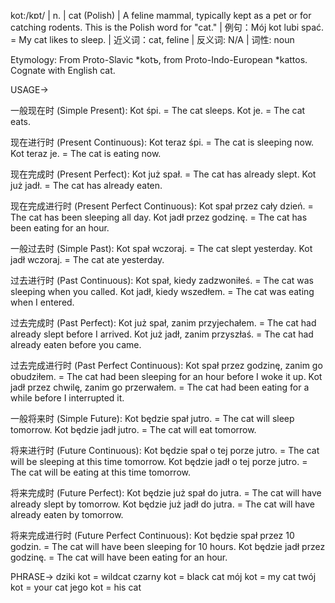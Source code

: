 kot:/kɒt/ | n. | cat (Polish) | A feline mammal, typically kept as a pet or for catching rodents. This is the Polish word for "cat." |  例句：Mój kot lubi spać. = My cat likes to sleep. | 近义词：cat, feline | 反义词: N/A | 词性: noun

Etymology: From Proto-Slavic *kotъ, from Proto-Indo-European *kattos. Cognate with English cat.

USAGE->

一般现在时 (Simple Present):
Kot śpi. = The cat sleeps.
Kot je. = The cat eats.


现在进行时 (Present Continuous):
Kot teraz śpi. = The cat is sleeping now.
Kot teraz je. = The cat is eating now.


现在完成时 (Present Perfect):
Kot już spał. = The cat has already slept.
Kot już jadł. = The cat has already eaten.


现在完成进行时 (Present Perfect Continuous):
Kot spał przez cały dzień. = The cat has been sleeping all day.
Kot jadł przez godzinę. = The cat has been eating for an hour.


一般过去时 (Simple Past):
Kot spał wczoraj. = The cat slept yesterday.
Kot jadł wczoraj. = The cat ate yesterday.


过去进行时 (Past Continuous):
Kot spał, kiedy zadzwoniłeś. = The cat was sleeping when you called.
Kot jadł, kiedy wszedłem. = The cat was eating when I entered.


过去完成时 (Past Perfect):
Kot już spał, zanim przyjechałem. = The cat had already slept before I arrived.
Kot już jadł, zanim przyszłaś. = The cat had already eaten before you came.


过去完成进行时 (Past Perfect Continuous):
Kot spał przez godzinę, zanim go obudziłem. = The cat had been sleeping for an hour before I woke it up.
Kot jadł przez chwilę, zanim go przerwałem. = The cat had been eating for a while before I interrupted it.


一般将来时 (Simple Future):
Kot będzie spał jutro. = The cat will sleep tomorrow.
Kot będzie jadł jutro. = The cat will eat tomorrow.


将来进行时 (Future Continuous):
Kot będzie spał o tej porze jutro. = The cat will be sleeping at this time tomorrow.
Kot będzie jadł o tej porze jutro. = The cat will be eating at this time tomorrow.


将来完成时 (Future Perfect):
Kot będzie już spał do jutra. = The cat will have already slept by tomorrow.
Kot będzie już jadł do jutra. = The cat will have already eaten by tomorrow.


将来完成进行时 (Future Perfect Continuous):
Kot będzie spał przez 10 godzin. = The cat will have been sleeping for 10 hours.
Kot będzie jadł przez godzinę. = The cat will have been eating for an hour.


PHRASE->
dziki kot = wildcat
czarny kot = black cat
mój kot = my cat
twój kot = your cat
jego kot = his cat
